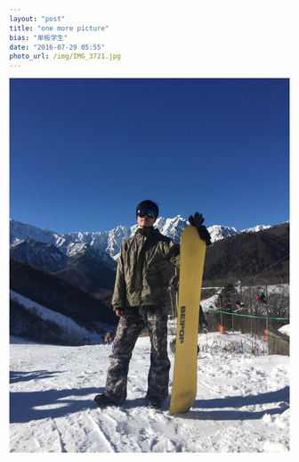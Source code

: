 ```yaml
---
layout: "post"
title: "one more picture"
bias: "单板学生"
date: "2016-07-29 05:55"
photo_url: /img/IMG_3721.jpg
---
```

![](/img/IMG_3721.jpg)
